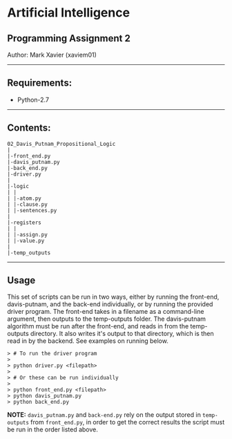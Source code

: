 # Artificial Intelligence

## Programming Assignment 2

Author: Mark Xavier (xaviem01)

---

## Requirements:

* Python-2.7

---

## Contents:

```
02_Davis_Putnam_Propositional_Logic
|
|-front_end.py
|-davis_putnam.py
|-back_end.py
|-driver.py
|
|-logic
| |
| |-atom.py
| |-clause.py
| |-sentences.py
|
|-registers
| |
| |-assign.py
| |-value.py
|
|-temp_outputs

```

---

## Usage

This set of scripts can be run in two ways, either by running the front-end, davis-putnam, and the
back-end individually, or by running the provided driver program.  The front-end takes in a filename
as a command-line argument, then outputs to the temp-outputs folder.  The davis-putnam algorithm must
be run after the front-end, and reads in from the temp-outputs directory.  It also writes it's output
to that directory, which is then read in by the backend.  See examples on running below.

```shell
> # To run the driver program
>
> python driver.py <filepath>
>
> # Or these can be run individually
>
> python front_end.py <filepath>
> python davis_putnam.py
> python back_end.py
```

__NOTE:__  `davis_putnam.py` and `back-end.py` rely on the output stored in `temp-outputs` from
`front_end.py`, in order to get the correct results the script must be run in the order listed above.
